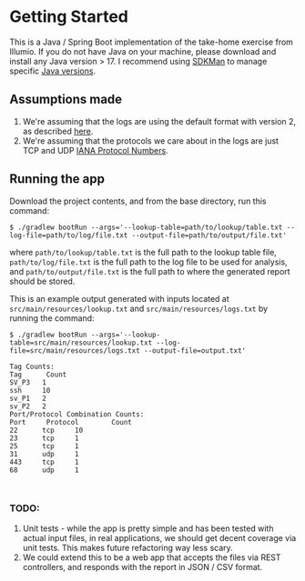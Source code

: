 # Getting Started

This is a Java / Spring Boot implementation of the take-home exercise from Illumio.
If you do not have Java on your machine, please download and install any Java version > 17. 
I recommend using [SDKMan](https://sdkman.io/install) to manage specific [Java versions](https://sdkman.io/usage).

## Assumptions made

1. We're assuming that the logs are using the default format with version 2, as described [here](https://docs.aws.amazon.com/vpc/latest/userguide/flow-log-records.html#flow-logs-default).
2. We're assuming that the protocols we care about in the logs are just TCP and UDP [IANA Protocol Numbers](https://www.iana.org/assignments/protocol-numbers/protocol-numbers.txt).

## Running the app
Download the project contents, and from the base directory, run this command:
```shell
$ ./gradlew bootRun --args='--lookup-table=path/to/lookup/table.txt --log-file=path/to/log/file.txt --output-file=path/to/output/file.txt'
```

where `path/to/lookup/table.txt` is the full path to the lookup table file,
`path/to/log/file.txt` is the full path to the log file to be used for analysis, and 
`path/to/output/file.txt` is the full path to where the generated report should be stored.

This is an example output generated with inputs located at `src/main/resources/lookup.txt` and `src/main/resources/logs.txt` by running the command:

```shell
$ ./gradlew bootRun --args='--lookup-table=src/main/resources/lookup.txt --log-file=src/main/resources/logs.txt --output-file=output.txt'
```

```shell
Tag Counts:
Tag      Count
SV_P3   1
ssh     10
sv_P1   2
sv_P2   2
Port/Protocol Combination Counts:
Port     Protocol        Count
22      tcp     10
23      tcp     1
25      tcp     1
31      udp     1
443     tcp     1
68      udp     1



```

### TODO:
1. Unit tests - while the app is pretty simple and has been tested with actual input files, in real applications, we should get decent coverage via unit tests. This makes future refactoring way less scary.
2. We could extend this to be a web app that accepts the files via REST controllers, and responds with the report in JSON / CSV format.